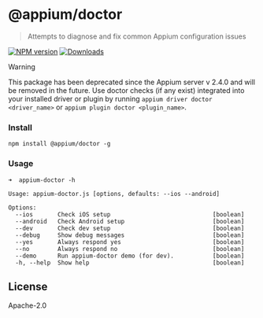 # @appium/doctor

> Attempts to diagnose and fix common Appium configuration issues

[![NPM version](http://img.shields.io/npm/v/@appium/doctor.svg)](https://npmjs.org/package/@appium/doctor)
[![Downloads](http://img.shields.io/npm/dm/@appium/doctor.svg)](https://npmjs.org/package/@appium/doctor)

> [!WARNING]
> This package has been deprecated since the Appium server v 2.4.0 and will be removed in the future.
> Use doctor checks (if any exist) integrated into your installed driver or plugin by
> running `appium driver doctor <driver_name>` or `appium plugin doctor <plugin_name>`.

### Install

```
npm install @appium/doctor -g
```

### Usage

```
➜  appium-doctor -h

Usage: appium-doctor.js [options, defaults: --ios --android]

Options:
  --ios       Check iOS setup                             [boolean]
  --android   Check Android setup                         [boolean]
  --dev       Check dev setup                             [boolean]
  --debug     Show debug messages                         [boolean]
  --yes       Always respond yes                          [boolean]
  --no        Always respond no                           [boolean]
  --demo      Run appium-doctor demo (for dev).           [boolean]
  -h, --help  Show help                                   [boolean]
```

## License

Apache-2.0

